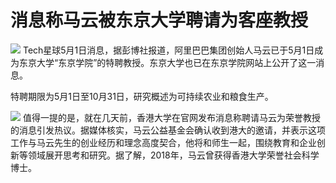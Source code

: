 # 消息称马云被东京大学聘请为客座教授

![](https://inews.gtimg.com/news_bt/Oga_MrUBpoBglsoKSvxFPToL6F-vNMPSddxhBieNGZ9GEAA/1000)
Tech星球5月1日消息，据彭博社报道，阿里巴巴集团创始人马云已于5月1日成为东京大学“东京学院”的特聘教授。东京大学也已在东京学院网站上公开了这一消息。

特聘期限为5月1日至10月31日，研究概述为可持续农业和粮食生产。

![](https://inews.gtimg.com/news_bt/OTjaFcKC4SYXeW2k6DJczHWU9seq0fi914SrOV7fdkS_0AA/1000)
值得一提的是，就在几天前，香港大学在官网发布消息称聘请马云为荣誉教授的消息引发热议。据媒体核实，马云公益基金会确认收到港大的邀请，并表示这项工作与马云先生的创业经历和理念高度契合，他将和师生一起，围绕教育和企业创新等领域展开思考和研究。据了解，2018年，马云曾获得香港大学荣誉社会科学博士。

